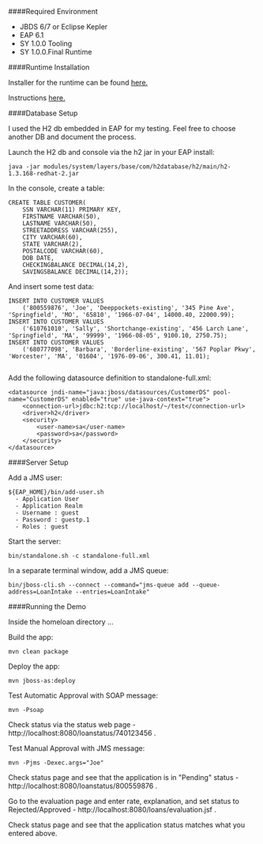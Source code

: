 ####Required Environment

* JBDS 6/7 or Eclipse Kepler
* EAP 6.1
* SY 1.0.0 Tooling 
* SY 1.0.0.Final Runtime


####Runtime Installation

Installer for the runtime can be found [here.](http://www.redhat.com/j/elqNow/elqRedir.htm?ref=http://downloads.jboss.org/switchyard/releases/v1.0.Final/switchyard-installer-1.0.0.Final.zip)

Instructions [here.](https://docs.jboss.org/author/display/SWITCHYARD/Installing+SwitchYard)


####Database Setup

I used the H2 db embedded in EAP for my testing.  Feel free to choose another DB and document the process.

Launch the H2 db and console via the h2 jar in your EAP install:
```
java -jar modules/system/layers/base/com/h2database/h2/main/h2-1.3.168-redhat-2.jar 
```

In the console, create a table:
```
CREATE TABLE CUSTOMER(
    SSN VARCHAR(11) PRIMARY KEY,
    FIRSTNAME VARCHAR(50),
    LASTNAME VARCHAR(50),
    STREETADDRESS VARCHAR(255),
    CITY VARCHAR(60),
    STATE VARCHAR(2),
    POSTALCODE VARCHAR(60),
    DOB DATE,
    CHECKINGBALANCE DECIMAL(14,2),
    SAVINGSBALANCE DECIMAL(14,2));
```

And insert some test data:
```
INSERT INTO CUSTOMER VALUES 
    ('800559876', 'Joe', 'Deeppockets-existing', '345 Pine Ave', 'Springfield', 'MO', '65810', '1966-07-04', 14000.40, 22000.99);
INSERT INTO CUSTOMER VALUES 
    ('610761010', 'Sally', 'Shortchange-existing', '456 Larch Lane', 'Springfield', 'MA', '99999', '1966-08-05', 9100.10, 2750.75);
INSERT INTO CUSTOMER VALUES 
    ('680777098', 'Barbara', 'Borderline-existing', '567 Poplar Pkwy', 'Worcester', 'MA', '01604', '1976-09-06', 300.41, 11.01);
    
```

Add the following datasource definition to standalone-full.xml:
```
<datasource jndi-name="java:jboss/datasources/CustomerDS" pool-name="CustomerDS" enabled="true" use-java-context="true">
    <connection-url>jdbc:h2:tcp://localhost/~/test</connection-url>
    <driver>h2</driver>
    <security>
        <user-name>sa</user-name>
        <password>sa</password>
    </security>
</datasource>
```


####Server Setup

Add a JMS user:
```
${EAP_HOME}/bin/add-user.sh
  - Application User
  - Application Realm
  - Username : guest
  - Password : guestp.1
  - Roles : guest
```
  
Start the server:
```
bin/standalone.sh -c standalone-full.xml
```

In a separate terminal window, add a JMS queue:
```
bin/jboss-cli.sh --connect --command="jms-queue add --queue-address=LoanIntake --entries=LoanIntake"
```

####Running the Demo

Inside the homeloan directory ...

Build the app:
```
mvn clean package
```

Deploy the app:
```
mvn jboss-as:deploy
```

Test Automatic Approval with SOAP message:
```
mvn -Psoap
```

Check status via the status web page - http://localhost:8080/loanstatus/740123456 .

Test Manual Approval with JMS message:
```
mvn -Pjms -Dexec.args="Joe"
```

Check status page and see that the application is in "Pending" status - http://localhost:8080/loanstatus/800559876 .

Go to the evaluation page and enter rate, explanation, and set status to Rejected/Approved - http://localhost:8080/loans/evaluation.jsf .

Check status page and see that the application status matches what you entered above.
